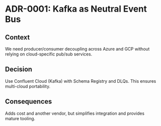 # ADR-0001: Kafka as Neutral Event Bus

## Context
We need producer/consumer decoupling across Azure and GCP without relying on cloud-specific pub/sub services.

## Decision
Use Confluent Cloud (Kafka) with Schema Registry and DLQs. This ensures multi-cloud portability.

## Consequences
Adds cost and another vendor, but simplifies integration and provides mature tooling.
